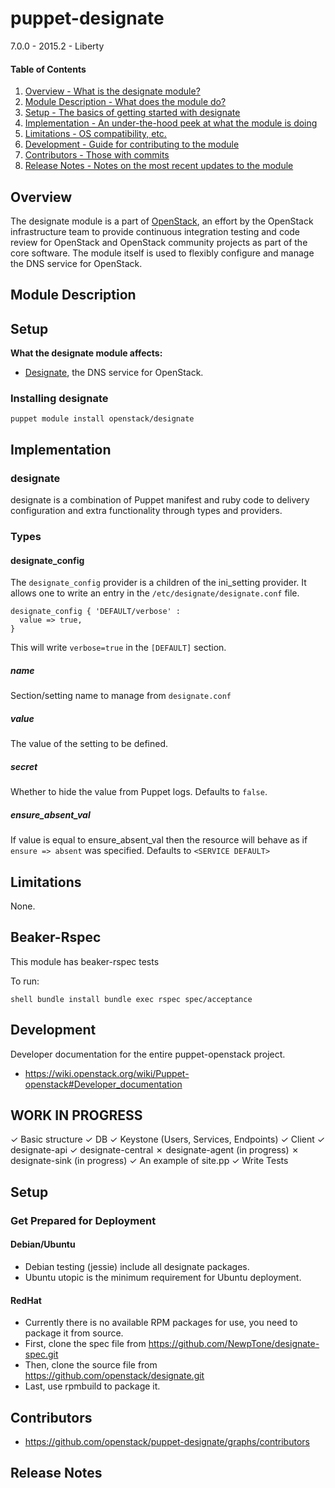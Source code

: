 puppet-designate
================

7.0.0 - 2015.2 - Liberty

#### Table of Contents

1. [Overview - What is the designate module?](#overview)
2. [Module Description - What does the module do?](#module-description)
3. [Setup - The basics of getting started with designate](#setup)
4. [Implementation - An under-the-hood peek at what the module is doing](#implementation)
5. [Limitations - OS compatibility, etc.](#limitations)
6. [Development - Guide for contributing to the module](#development)
7. [Contributors - Those with commits](#contributors)
8. [Release Notes - Notes on the most recent updates to the module](#release-notes)

Overview
--------

The designate module is a part of [OpenStack](https://github.com/openstack), an effort by the OpenStack infrastructure team to provide continuous integration testing and code review for OpenStack and OpenStack community projects as part of the core software. The module itself is used to flexibly configure and manage the DNS service for OpenStack.

Module Description
------------------

Setup
-----

**What the designate module affects:**

* [Designate](http://docs.openstack.org/developer/designate/), the DNS service for OpenStack.

### Installing designate

    puppet module install openstack/designate

Implementation
--------------

### designate

designate is a combination of Puppet manifest and ruby code to delivery configuration and extra functionality through types and providers.

### Types

#### designate_config

The `designate_config` provider is a children of the ini_setting provider. It allows one to write an entry in the `/etc/designate/designate.conf` file.

```puppet
designate_config { 'DEFAULT/verbose' :
  value => true,
}
```

This will write `verbose=true` in the `[DEFAULT]` section.

##### name

Section/setting name to manage from `designate.conf`

##### value

The value of the setting to be defined.

##### secret

Whether to hide the value from Puppet logs. Defaults to `false`.

##### ensure_absent_val

If value is equal to ensure_absent_val then the resource will behave as if `ensure => absent` was specified. Defaults to `<SERVICE DEFAULT>`

Limitations
-----------

None.

Beaker-Rspec
------------

This module has beaker-rspec tests

To run:

``shell
bundle install
bundle exec rspec spec/acceptance
``

Development
-----------

Developer documentation for the entire puppet-openstack project.

* https://wiki.openstack.org/wiki/Puppet-openstack#Developer_documentation

WORK IN PROGRESS
----------------

✓ Basic structure
✓ DB
✓ Keystone (Users, Services, Endpoints)
✓ Client
✓ designate-api
✓ designate-central
✗ designate-agent (in progress)
✗ designate-sink  (in progress)
✓ An example of site.pp
✓ Write Tests

Setup
-----

### Get Prepared for Deployment

#### Debian/Ubuntu

* Debian testing (jessie) include all designate packages.
* Ubuntu utopic is the minimum requirement for Ubuntu deployment.

#### RedHat

* Currently there is no available RPM packages for use, you need to package it from source.
 * First, clone the spec file from   https://github.com/NewpTone/designate-spec.git
 * Then, clone the source file from  https://github.com/openstack/designate.git
 * Last, use rpmbuild to package it.

Contributors
------------

* https://github.com/openstack/puppet-designate/graphs/contributors

Release Notes
-------------

